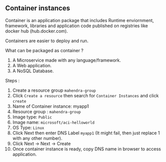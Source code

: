 ## Container instances

Container is an application package that includes Runtime enviornment, framework, libraries and application code published on registries like docker hub (hub.docker.com).

Containers are easier to deploy and run. 

What can be packaged as container ?

1. A Microservice made with any language/framework.
2. A Web application.
3. A NoSQL Database.

Steps :
1. Create a resource group `mahendra-group`
2. Click `Create a resource` then search for `Container Instances` and click `create`
3.  Name of Container instance: myapp1
4.  Resource group : `mahendra-group`
5.  Image type: `Public`
6.  Image name: `microsoft/aci-helloworld`
7.  OS Type:    `Linux`
8.  Click Next then enter DNS Label `myapp1` (It might fail, then just replace 1 with any other number).
9.  Click Next -> Next -> Create
10. Once container instance is ready, copy DNS name in browser to access application.
